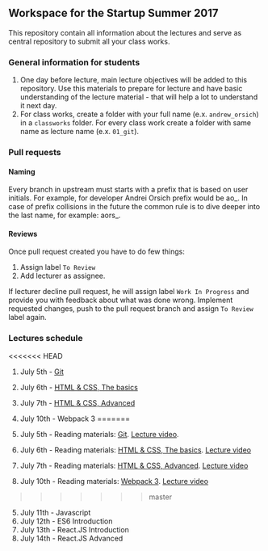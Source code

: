 ## Workspace for the Startup Summer 2017

This repository contain all information about the lectures and serve as central repository to submit all your class works.

### General information for students

1. One day before lecture, main lecture objectives will be added to this repository. Use this materials to prepare for lecture and have basic understanding of the lecture material - that will help a lot to understand it next day.
2. For class works, create a folder with your full name (e.x. `andrew_orsich`) in a `classworks` folder. For every class work create a folder with same name as lecture name (e.x. `01_git`).

### Pull requests

#### Naming

Every branch in upstream must starts with a prefix that is based on user initials. For example, for developer Andrei Orsich prefix would be ao_. In case of prefix collisions in the future the common rule is to dive deeper into the last name, for example: aors_.

#### Reviews

Once pull request created you have to do few things:

1. Assign label `To Review`
2. Add lecturer as assignee.

If lecturer decline pull request, he will assign label `Work In Progress` and provide you with feedback about what was done wrong. Implement requested changes, push to the pull request branch and assign `To Review` label again.

### Lectures schedule

<<<<<<< HEAD
1. July 5th - [Git](./lectures/01_git/README.md)
2. July 6th - [HTML & CSS, The basics](./lectures/02_html_css_part-1/README.md)
3. July 7th - [HTML & CSS, Advanced](./lectures/03_html_css_part-2/README.md)
4. July 10th - Webpack 3
=======

1. July 5th - Reading materials: [Git](./lectures/01_git/README.md). [Lecture video](https://vimeo.com/224310990/1d203eae3c).
2. July 6th - Reading materials: [HTML & CSS, The basics](./lectures/02_html_css_part-1/README.md). [Lecture video](https://vimeo.com/224450900/326ef373eb)
3. July 7th - Reading materials: [HTML & CSS, Advanced](./lectures/03_html_css_part-2/README.md). [Lecture video](https://vimeo.com/224655234/af21b69405)
4. July 10th - Reading materials: [Webpack 3](./lectures/04_webpack/README.md). [Lecture video](https://vimeo.com/224923552/b9e5687914)
>>>>>>> master
5. July 11th - Javascript
6. July 12th - ES6 Introduction
7. July 13th - React.JS Introduction
8. July 14th - React.JS Advanced
